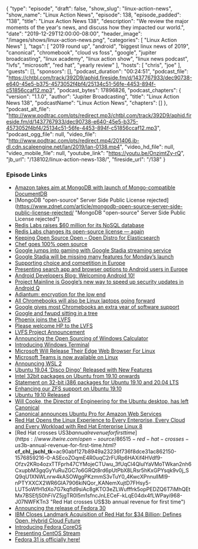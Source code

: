 {
  "type": "episode",
  "draft": false,
  "show_slug": "linux-action-news",
  "show_name": "Linux Action News",
  "episode": 138,
  "episode_padded": "138",
  "title": "Linux Action News 138",
  "description": "We review the major moments of the year's news, and discuss how they impacted our world.",
  "date": "2019-12-29T12:00:00-08:00",
  "header_image": "/images/shows/linux-action-news.png",
  "categories": [
    "Linux Action News"
  ],
  "tags": [
    "2019 round up",
    "android",
    "biggest linux news of 2019",
    "canonical",
    "chromebook",
    "cloud vs foss",
    "google",
    "jupiter broadcasting",
    "linux academy",
    "linux action show",
    "linux news podcast",
    "lvfs",
    "microsoft",
    "red hat",
    "yearly review"
  ],
  "hosts": [
    "chris",
    "joe"
  ],
  "guests": [],
  "sponsors": [],
  "podcast_duration": "00:24:51",
  "podcast_file": "https://chtbl.com/track/392D9/aphid.fireside.fm/d/1437767933/dec90738-e640-45e5-b375-4573052f4bf4/25134c51-56fe-4453-894f-c51856ccaf12.mp3",
  "podcast_bytes": 17896826,
  "podcast_chapters": {
    "version": "1.1.0",
    "author": "Jupiter Broadcasting",
    "title": "Linux Action News 138",
    "podcastName": "Linux Action News",
    "chapters": []
  },
  "podcast_alt_file": "http://www.podtrac.com/pts/redirect.mp3/chtbl.com/track/392D9/aphid.fireside.fm/d/1437767933/dec90738-e640-45e5-b375-4573052f4bf4/25134c51-56fe-4453-894f-c51856ccaf12.mp3",
  "podcast_ogg_file": null,
  "video_file": "http://www.podtrac.com/pts/redirect.mp4/201406.jb-dl.cdn.scaleengine.net/lan/2019/lan-0138.mp4",
  "video_hd_file": null,
  "video_mobile_file": null,
  "youtube_link": "https://youtu.be/OnzimtZy-rQ",
  "jb_url": "/138102/linux-action-news-138/",
  "fireside_url": "/138"
}


### Episode Links

  * [Amazon takes aim at MongoDB with launch of Mongo-compatible DocumentDB](https://www.theregister.co.uk/2019/01/10/amazon_documentdb/ "Amazon takes aim at MongoDB with launch of Mongo-compatible DocumentDB")
  * [MongoDB "open-source" Server Side Public License rejected](https://www.zdnet.com/article/mongodb-open-source-server-side-public-license-rejected/ "MongoDB "open-source" Server Side Public License rejected")
  * [Redis Labs raises $60 million for its NoSQL database](https://venturebeat.com/2019/02/19/redis-labs-raises-60-million-for-its-nosql-database/ "Redis Labs raises $60 million for its NoSQL database")
  * [Redis Labs changes its open-source license — again](https://techcrunch.com/2019/02/21/redis-labs-changes-its-open-source-license-again/ "Redis Labs changes its open-source license — again")
  * [Keeping Open Source Open – Open Distro for Elasticsearch](https://aws.amazon.com/blogs/opensource/keeping-open-source-open-open-distro-for-elasticsearch/ "Keeping Open Source Open – Open Distro for Elasticsearch")
  * [Chef goes 100% open source](https://techcrunch.com/2019/04/02/chef-goes-100-open-source/ "Chef goes 100% open source")
  * [Google jumps into gaming with Google Stadia streaming service](https://arstechnica.com/gaming/2019/03/google-jumps-into-gaming-with-google-stadia-streaming-service/ "Google jumps into gaming with Google Stadia streaming service")
  * [Google Stadia will be missing many features for Monday’s launch](https://arstechnica.com/gaming/2019/11/google-stadia-will-be-missing-many-features-for-mondays-launch/ "Google Stadia will be missing many features for Monday’s launch")
  * [Supporting choice and competition in Europe](https://www.blog.google/around-the-globe/google-europe/supporting-choice-and-competition-europe/ "Supporting choice and competition in Europe")
  * [Presenting search app and browser options to Android users in Europe](https://www.blog.google/around-the-globe/google-europe/presenting-search-app-and-browser-options-android-users-europe/ "Presenting search app and browser options to Android users in Europe")
  * [Android Developers Blog: Welcoming Android 10!](https://android-developers.googleblog.com/2019/09/welcoming-android-10.html "Android Developers Blog: Welcoming Android 10!")
  * [Project Mainline is Google’s new way to speed up security updates in Android Q](https://www.theverge.com/2019/5/7/18531350/google-android-q-project-mainline-security-updates-play-store-io-2019 "Project Mainline is Google’s new way to speed up security updates in Android Q")
  * [Adiantum: encryption for the low end](https://lwn.net/Articles/776721/ "Adiantum: encryption for the low end")
  * [All Chromebooks will also be Linux laptops going forward](https://www.zdnet.com/article/all-chromebooks-will-also-be-linux-laptops-going-forward/ "All Chromebooks will also be Linux laptops going forward")
  * [Google gives most Chromebooks an extra year of software support](https://www.androidpolice.com/2019/11/05/google-gives-most-chromebooks-an-extra-year-of-software-support/ "Google gives most Chromebooks an extra year of software support")
  * [Google and fwupd sitting in a tree](https://blogs.gnome.org/hughsie/2019/11/18/google-and-fwupd/ "Google and fwupd sitting in a tree")
  * [Phoenix joins the LVFS](https://blogs.gnome.org/hughsie/2019/01/09/phoenix-joins-the-lvfs/ "Phoenix joins the LVFS")
  * [Please welcome HP to the LVFS](https://blogs.gnome.org/hughsie/2019/02/01/please-welcome-hp-to-the-lvfs/ "Please welcome HP to the LVFS")
  * [LVFS Project Announcement](https://www.linuxfoundation.org/blog/2019/03/lvfs-project-announcement/ "LVFS Project Announcement")
  * [Announcing the Open Sourcing of Windows Calculator](https://blogs.windows.com/windowsdeveloper/2019/03/06/announcing-the-open-sourcing-of-windows-calculator/ "Announcing the Open Sourcing of Windows Calculator")
  * [Introducing Windows Terminal](https://devblogs.microsoft.com/commandline/introducing-windows-terminal/ "Introducing Windows Terminal")
  * [Microsoft Will Release Their Edge Web Browser For Linux](https://www.phoronix.com/scan.php?page=news_item&px=Microsoft-Edge-Linux-2020 "Microsoft Will Release Their Edge Web Browser For Linux")
  * [Microsoft Teams is now available on Linux](https://techcommunity.microsoft.com/t5/Microsoft-Teams-Blog/Microsoft-Teams-is-now-available-on-Linux/ba-p/1056267 "Microsoft Teams is now available on Linux")
  * [Announcing WSL 2](https://devblogs.microsoft.com/commandline/announcing-wsl-2/ "Announcing WSL 2")
  * [Ubuntu 19.04 'Disco Dingo' Released with New Features](https://www.omgubuntu.co.uk/2018/11/ubuntu-19-04-release-features "Ubuntu 19.04 'Disco Dingo' Released with New Features")
  * [Intel 32bit packages on Ubuntu from 19.10 onwards](https://discourse.ubuntu.com/t/intel-32bit-packages-on-ubuntu-from-19-10-onwards/11263 "Intel 32bit packages on Ubuntu from 19.10 onwards")
  * [Statement on 32-bit i386 packages for Ubuntu 19.10 and 20.04 LTS](https://ubuntu.com/blog/statement-on-32-bit-i386-packages-for-ubuntu-19-10-and-20-04-lts "Statement on 32-bit i386 packages for Ubuntu 19.10 and 20.04 LTS")
  * [Enhancing our ZFS support on Ubuntu 19.10](https://ubuntu.com/blog/enhancing-our-zfs-support-on-ubuntu-19-10-an-introduction "Enhancing our ZFS support on Ubuntu 19.10")
  * [Ubuntu 19.10 Released](https://wiki.ubuntu.com/EoanErmine/ReleaseNotes "Ubuntu 19.10 Released")
  * [Will Cooke, the Director of Engineering for the Ubuntu desktop, has left Canonical](https://twitter.com/8none1/status/1186986800851640320 "Will Cooke, the Director of Engineering for the Ubuntu desktop, has left Canonical")
  * [Canonical announces Ubuntu Pro for Amazon Web Services](https://ubuntu.com/blog/canonical-announces-ubuntu-pro-for-amazon-web-services "Canonical announces Ubuntu Pro for Amazon Web Services")
  * [Red Hat Opens the Linux Experience to Every Enterprise, Every Cloud and Every Workload with Red Hat Enterprise Linux 8](https://www.redhat.com/en/about/press-releases/red-hat-enterprise-linux-8-every-enterprise-every-cloud-every-workload "Red Hat Opens the Linux Experience to Every Enterprise, Every Cloud and Every Workload with Red Hat Enterprise Linux 8")
  * [Red Hat crosses US$3b annual revenue for first time](https://www.itwire.com/open-source/86515-red-hat-crosses-us$3b-annual-revenue-for-first-time.html?__cf_chl_jschl_tk__=ac90abf127b8949a23236f736f8dce31ac862150-1576859216-0-ASEcoZOqmE4R0uqC2rFURp6HAXif4HVdf9-Ofzv2KRo4ozxTTFprh47CYMojeCTUwu_3fUqCl4QlulYaVMoTWkan2nh6CxupbM3gqGyYuRuZGC7o6GRQt8rd6pUtPbX8LRsr5hKxGPYsqk9v0j_SQ9qU1XNWLnrw4kASOWggPKzmmS3vTuY0_4KwcXPnnulIMI9-nPTYXXCX2WR6GIA7906kiNQor_KANemXujtD7FHsy5-LUT5oWfH1dXo7G7kqfld9siAc8gKTO3eZLWufffrk5opPEDZQ6T7iMhQEtMx7BSEfjS0hFiVZ5jgTR0I5m1sfncJnLECeF-kLqE04dx4fLWPayi968-J07NWFKTn3 "Red Hat crosses US$3b annual revenue for first time")
  * [Announcing the release of Fedora 30](https://fedoramagazine.org/announcing-fedora-30/ "Announcing the release of Fedora 30")
  * [IBM Closes Landmark Acquisition of Red Hat for $34 Billion; Defines Open, Hybrid Cloud Future](https://www.redhat.com/en/about/press-releases/ibm-closes-landmark-acquisition-red-hat-34-billion-defines-open-hybrid-cloud-future "IBM Closes Landmark Acquisition of Red Hat for $34 Billion; Defines Open, Hybrid Cloud Future")
  * [Introducing Fedora CoreOS](https://fedoramagazine.org/introducing-fedora-coreos/ "Introducing Fedora CoreOS")
  * [Presenting CentOS Stream](https://wiki.centos.org/Manuals/ReleaseNotes/CentOSStream "Presenting CentOS Stream")
  * [Fedora 31 is officially here!](https://fedoramagazine.org/announcing-fedora-31/ "Fedora 31 is officially here!")


